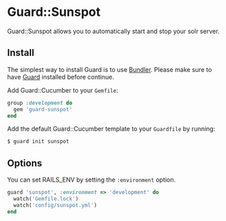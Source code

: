 # Guard::Sunspot

Guard::Sunspot allows you to automatically start and stop your solr
server.

## Install
The simplest way to install Guard is to use [Bundler](http://gembundler.com/).
Please make sure to have [Guard](https://github.com/guard/guard) installed before continue.

Add Guard::Cucumber to your `Gemfile`:

```ruby
group :development do
  gem 'guard-sunspot'
end
```

Add the default Guard::Cucumber template to your `Guardfile` by running:

```bash
$ guard init sunspot
```

## Options
You can set RAILS\_ENV by setting the  `:environment` option.

```ruby
guard 'sunspot', :environment => 'development' do
  watch('Gemfile.lock')
  watch('config/sunspot.yml')
end
```  
